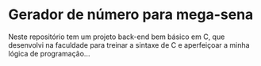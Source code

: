 # Gerador de número para mega-sena

Neste repositório tem um projeto back-end bem básico em C, que desenvolvi na faculdade para treinar a sintaxe de C e aperfeiçoar a minha lógica de programação...
